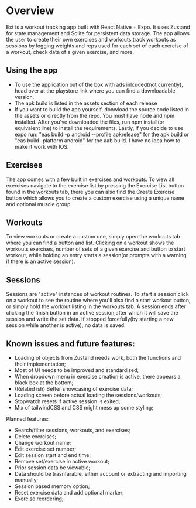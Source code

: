 # Overview 

Ext is a workout tracking app built with React Native + Expo. It uses Zustand for state management and Sqlite for persistent data storage.
The app allows the user to create their own exercises and workouts,track workouts as sessions by logging weights and reps used for each set of each exercise of a workout, check data of a given exercise, and more.

## Using the app
* To use the application out of the box with ads inlcuded(not currently), head over at the playstore link where you can find a downloadable version.
* The apk build is listed in the assets section of each release
* If you want to build the app yourself, donwload the source code listed in the assets or directly from the repo. You must have node and npm installed. After you've downloaded the files, run npm install(or equivalent line) to install the requirements. Lastly, if you decide to use expo run:
"eas build -p android --profile apkrelease" for the apk build or
"eas build -platform android" for the aab build.
I have no idea how to make it work with IOS.

## Exercises
The app comes with a few built in exercises and workouts. To view all exercises navigate to the exercise list by pressing the Exercise List button found in the workouts tab, there you can also find the Create Exercise button which allows you to create a custom exercise using a unique name and optional muscle group.

## Workouts
To view workouts or create a custom one, simply open the workouts tab where you can find a button and list. Clicking on a workout shows the workouts exercises, number of sets of a given exercise and button to start workout, while holding an entry starts a session(or prompts with a warning if there is an active session).

## Sessions
Sessions are "active" instances of workout routines. To start a session click on a workout to see the routine where you'll also find a start workout button, or simply hold the workout listing in the workouts tab. A session ends after clicking the finish button in an active session,after which it will save the session and write the set data. If stopped forcefully(by starting a new session while another is active), no data is saved.


## Known issues and future features:
* Loading of objects from Zustand needs work, both the functions and their implementation;
* Most of UI needs to be improved and standardised;
* When dropdown menu in exercise creation is active, there appears a black box at the bottom;
* (Related ish) Better showcasing of exercise data;
* Loading screen before actual loading the sessions/workouts;
* Stopwatch resets if active session is exited;
* Mix of tailwindCSS and CSS might mess up some styling;


Planned features:
* Search/filter sessions, workouts, and exercises;
* Delete exercises;
* Change workout name;
* Edit exercise set number;
* Edit session start and end time;
* Remove set/exercise in active workout;
* Prior session data be viewable;
* Data should be trasnfarable, either account or extracting and importing manually;
* Session based memory option;
* Reset exercise data and add optional marker;
* Exercise reordering;
